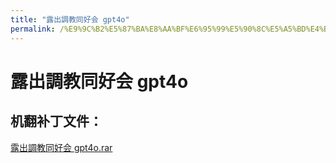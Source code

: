 ```yaml
---
title: "露出調教同好会 gpt4o"
permalink: /%E9%9C%B2%E5%87%BA%E8%AA%BF%E6%95%99%E5%90%8C%E5%A5%BD%E4%BC%9A%20gpt4o
---
```



# 露出調教同好会 gpt4o

## 机翻补丁文件：

[露出調教同好会 gpt4o.rar](https://github.com/jyxjyx1234/jyxjyx1234.github.io/blob/main/resources/%E9%9C%B2%E5%87%BA%E8%AA%BF%E6%95%99%E5%90%8C%E5%A5%BD%E4%BC%9A%20gpt4o.rar)

 

